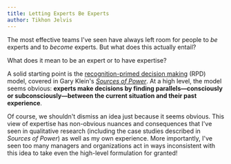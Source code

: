 ```yaml
---
title: Letting Experts Be Experts
author: Tikhon Jelvis
---
```


The most effective teams I've seen have always left room for people to *be* experts and to *become* experts. But what does this actually entail? 

What does it mean to be an expert or to have expertise?

A solid starting point is the [recognition-primed decision making][rpd] (RPD) model, covered in Gary Klein's [*Sources of Power*][sources-of-power]. At a high level, the model seems obvious: **experts make decisions by finding parallels—consciously or subconsciously—between the current situation and their past experience**. 

Of course, we shouldn't dismiss an idea just because it seems obvious. This view of expertise has non-obvious nuances and consequences that I've seen in qualitative research (including the case studies described in *Sources of Power*) as well as my own experience. More importantly, I've seen too many managers and organizations act in ways inconsistent with this idea to take even the high-level formulation for granted!

[rpd]: https://en.wikipedia.org/wiki/Recognition-primed_decision

[sources-of-power]: https://www.goodreads.com/book/show/65229.Sources_of_Power
